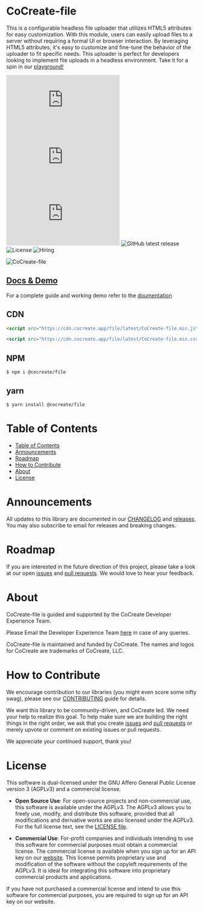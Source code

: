 # CoCreate-file

This is a configurable headless file uploader that utilizes HTML5 attributes for easy customization. With this module, users can easily upload files to a server without requiring a formal UI or browser interaction. By leveraging HTML5 attributes, it's easy to customize and fine-tune the behavior of the uploader to fit specific needs. This uploader is perfect for developers looking to implement file uploads in a headless environment. Take it for a spin in our [playground!](https://cocreate.app/docs/file)

![minified](https://img.badgesize.io/https://cdn.cocreate.app/file/latest/CoCreate-file.min.js?style=flat-square&label=minified&color=orange)
![gzip](https://img.badgesize.io/https://cdn.cocreate.app/file/latest/CoCreate-file.min.js?compression=gzip&style=flat-square&label=gzip&color=yellow)
![brotli](https://img.badgesize.io/https://cdn.cocreate.app/file/latest/CoCreate-file.min.js?compression=brotli&style=flat-square&label=brotli)
![GitHub latest release](https://img.shields.io/github/v/release/CoCreate-app/CoCreate-action?style=flat-square)
![License](https://img.shields.io/github/license/CoCreate-app/CoCreate-action?style=flat-square)
![Hiring](https://img.shields.io/static/v1?style=flat-square&label=&message=Hiring&color=blueviolet)

![CoCreate-file](https://cdn.cocreate.app/docs/CoCreate-file.gif)

## [Docs & Demo](https://cocreate.app/docs/file)

For a complete guide and working demo refer to the [doumentation](https://cocreate.app/docs/file)

## CDN

```html
<script src="https://cdn.cocreate.app/file/latest/CoCreate-file.min.js"></script>
```

```html
<script src="https://cdn.cocreate.app/file/latest/CoCreate-file.min.css"></script>
```

## NPM

```shell
$ npm i @cocreate/file
```

## yarn

```shell
$ yarn install @cocreate/file
```

# Table of Contents

-   [Table of Contents](#table-of-contents)
-   [Announcements](#announcements)
-   [Roadmap](#roadmap)
-   [How to Contribute](#how-to-contribute)
-   [About](#about)
-   [License](#license)

<a name="announcements"></a>

# Announcements

All updates to this library are documented in our [CHANGELOG](https://github.com/CoCreate-app/CoCreate-file/blob/master/CHANGELOG.md) and [releases](https://github.com/CoCreate-app/CoCreate-file/releases). You may also subscribe to email for releases and breaking changes.

<a name="roadmap"></a>

# Roadmap

If you are interested in the future direction of this project, please take a look at our open [issues](https://github.com/CoCreate-app/CoCreate-file/issues) and [pull requests](https://github.com/CoCreate-app/CoCreate-file/pulls). We would love to hear your feedback.

<a name="about"></a>

# About

CoCreate-file is guided and supported by the CoCreate Developer Experience Team.

Please Email the Developer Experience Team [here](mailto:develop@cocreate.app) in case of any queries.

CoCreate-file is maintained and funded by CoCreate. The names and logos for CoCreate are trademarks of CoCreate, LLC.

<a name="contribute"></a>

# How to Contribute

We encourage contribution to our libraries (you might even score some nifty swag), please see our [CONTRIBUTING](https://github.com/CoCreate-app/CoCreate-file/blob/master/CONTRIBUTING.md) guide for details.

We want this library to be community-driven, and CoCreate led. We need your help to realize this goal. To help make sure we are building the right things in the right order, we ask that you create [issues](https://github.com/CoCreate-app/CoCreate-file/issues) and [pull requests](https://github.com/CoCreate-app/CoCreate-file/pulls) or merely upvote or comment on existing issues or pull requests.

We appreciate your continued support, thank you!

<a name="license"></a>

# License

This software is dual-licensed under the GNU Affero General Public License version 3 (AGPLv3) and a commercial license.

-   **Open Source Use**: For open-source projects and non-commercial use, this software is available under the AGPLv3. The AGPLv3 allows you to freely use, modify, and distribute this software, provided that all modifications and derivative works are also licensed under the AGPLv3. For the full license text, see the [LICENSE file](https://github.com/CoCreate-app/CoCreate-file/blob/master/LICENSE).

-   **Commercial Use**: For-profit companies and individuals intending to use this software for commercial purposes must obtain a commercial license. The commercial license is available when you sign up for an API key on our [website](https://cocreate.app). This license permits proprietary use and modification of the software without the copyleft requirements of the AGPLv3. It is ideal for integrating this software into proprietary commercial products and applications.

If you have not purchased a commercial license and intend to use this software for commercial purposes, you are required to sign up for an API key on our website.
